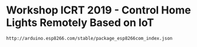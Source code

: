# Workshop ICRT 2019 - Control Home Lights Remotely Based on IoT


`http://arduino.esp8266.com/stable/package_esp8266com_index.json`
